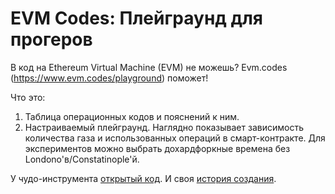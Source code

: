 # EVM Codes: Плейграунд для прогеров
В код на Ethereum Virtual Machine (EVM) не можешь?
Evm.codes (https://www.evm.codes/playground) поможет!

Что это:
1. Таблица операционных кодов и пояснений к ним.
2. Настраиваемый плейграунд.
Наглядно показывает зависимость количества газа и использованных операций в смарт-контракте.
Для экспериментов можно выбрать дохардфоркные времена без Londonо'в/Constatinople'й.

У чудо-инструмента [открытый код](https://github.com/comitylabs/evm.codes).
И своя [история создания](https://tairasim.com/evm-codes/).
